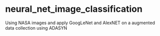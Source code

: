 # neural_net_image_classification
Using NASA images and apply GoogLeNet and AlexNET on a augmented data collection using ADASYN 
